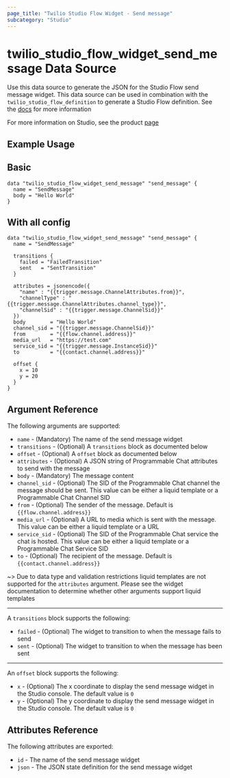```yaml
---
page_title: "Twilio Studio Flow Widget - Send message"
subcategory: "Studio"
---
```


# twilio_studio_flow_widget_send_message Data Source

Use this data source to generate the JSON for the Studio Flow send message widget. This data source can be used in combination with the `twilio_studio_flow_definition` to generate a Studio Flow definition. See the [docs](https://www.twilio.com/docs/studio/widget-library/send-message) for more information

For more information on Studio, see the product [page](https://www.twilio.com/studio)

## Example Usage

## Basic

```hcl
data "twilio_studio_flow_widget_send_message" "send_message" {
  name = "SendMessage"
  body = "Hello World"
}
```

## With all config

```hcl
data "twilio_studio_flow_widget_send_message" "send_message" {
  name = "SendMessage"

  transitions {
    failed = "FailedTransition"
    sent   = "SentTransition"
  }

  attributes = jsonencode({
    "name" : "{{trigger.message.ChannelAttributes.from}}",
    "channelType" : "{{trigger.message.ChannelAttributes.channel_type}}",
    "channelSid" : "{{trigger.message.ChannelSid}}"
  })
  body        = "Hello World"
  channel_sid = "{{trigger.message.ChannelSid}}"
  from        = "{{flow.channel.address}}"
  media_url   = "https://test.com"
  service_sid = "{{trigger.message.InstanceSid}}"
  to          = "{{contact.channel.address}}"

  offset {
    x = 10
    y = 20
  }
}
```

## Argument Reference

The following arguments are supported:

- `name` - (Mandatory) The name of the send message widget
- `transitions` - (Optional) A `transitions` block as documented below
- `offset` - (Optional) A `offset` block as documented below
- `attributes` - (Optional) A JSON string of Programmable Chat attributes to send with the message
- `body` - (Mandatory) The message content
- `channel_sid` - (Optional) The SID of the Programmable Chat channel the message should be sent. This value can be either a liquid template or a Programmable Chat Channel SID
- `from` - (Optional) The sender of the message. Default is `{{flow.channel.address}}`
- `media_url` - (Optional) A URL to media which is sent with the message. This value can be either a liquid template or a URL
- `service_sid` - (Optional) The SID of the Programmable Chat service the chat is hosted. This value can be either a liquid template or a Programmable Chat Service SID
- `to` - (Optional) The recipient of the message. Default is `{{contact.channel.address}}`

~> Due to data type and validation restrictions liquid templates are not supported for the `attributes` argument. Please see the widget documentation to determine whether other arguments support liquid templates

---

A `transitions` block supports the following:

- `failed` - (Optional) The widget to transition to when the message fails to send
- `sent` - (Optional) The widget to transition to when the message has been sent

---

An `offset` block supports the following:

- `x` - (Optional) The x coordinate to display the send message widget in the Studio console. The default value is `0`
- `y` - (Optional) The y coordinate to display the send message widget in the Studio console. The default value is `0`

## Attributes Reference

The following attributes are exported:

- `id` - The name of the send message widget
- `json` - The JSON state definition for the send message widget
